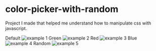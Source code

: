 # color-picker-with-random
Project I made that helped me understand how to manipulate css with javascript.

Default ![example 1](https://github.com/user-attachments/assets/49312c09-d9a2-4a8c-93a4-ddedbd010580)
Green ![example 2](https://github.com/user-attachments/assets/9e4e5c6f-57e6-462c-9b72-97eddc3661af)
Red ![example 3](https://github.com/user-attachments/assets/eb6a2f9e-61b8-4c8f-ae5b-411e5d3c2afd)
Blue ![example 4](https://github.com/user-attachments/assets/b073ce5d-6f88-41cf-b676-a932d63d38e9)
Random ![example 5](https://github.com/user-attachments/assets/51165f99-7e8a-4e5e-86be-e6c76c72a8a2)
